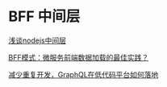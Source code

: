 # BFF 中间层

[浅谈nodejs中间层](https://juejin.cn/post/6918260779472912392#heading-4)

[BFF模式：微服务前端数据加载的最佳实践？](https://mp.weixin.qq.com/s/7xKf2fY-aAHjEOdIKULj2Q)

[减少重复开发，GraphQL在低代码平台如何落地](https://mp.weixin.qq.com/s/_wPbLn19b_IwiSXOs14o7g)